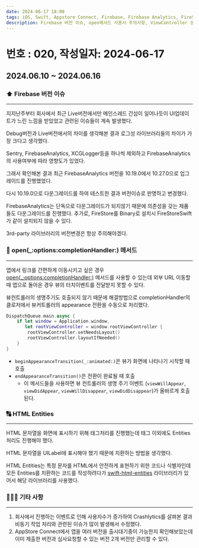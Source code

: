 ```yaml
---
date: 2024-06-17 18:00
tags: iOS, Swift, Appstore Connect, Firebase, Firebase Analytics, FireStore, HTML, ViewController LifeCycle
description: Firebase 버전 이슈, open메서드 사용시 주의사항, ViewController 생명주기 수동 호출, HTML Entities 처리
---
```

# 번호 : 020, 작성일자: 2024-06-17
## 2024.06.10 ~ 2024.06.16
### ⬆️ Firebase 버전 이슈

---

지지난주부터 회사에서 최근 Live버전에서만 메인스레드 간섭이 일어나듯이 UI업데이트가 느린 느낌을 받았었고 관련된 이슈들이 계속 발생했다.

Debug버전과 Live버전에서의 차이를 생각해본 결과 로그성 라이브러리들의 차이가 가장 크다고 생각했다.

Sentry, FirebaseAnalytics, XCGLogger등을 하나씩 제외하고 FirebaseAnalytics의 사용여부에 따라 영향도가 있었다.

그래서 확인해본 결과 최근 FirebaseAnalytics 버전을 10.19.0에서 10.27.0으로 업그레이드를 진행했었다.

다시 10.19.0으로 다운그레이드를 하여 테스트한 결과 버전이슈로 판명하고 변경했다.

FirebaseAnalytics는 단독으로 다운그레이드가 되지않기 때문에 의존성을 갖는 제품들도 다운그레이드를 진행했다. 추가로, FireStore를 Binary로 설치시 FireStoreSwift가 같이 설치되지 않을 수 있다.

3rd-party 라이브러리의 버전변경은 항상 주의해야겠다.



### 🚀 open(_:options:completionHandler:) 메서드
---

앱에서 링크를 간편하게 이동시키고 싶은 경우 [open(_:options:completionHandler:)](https://developer.apple.com/documentation/uikit/uiapplication/1648685-open) 메서드를 사용할 수 있는데 외부 URL 이동할 때 앱으로 돌아온 경우 뷰의 터치이벤트를 전달받지 못할 수 있다.

뷰컨트롤러의 생명주기도 호출되지 않기 때문에 해결방법으로 completionHandler의 클로저에서 뷰커트롤러의 appearance 전환을 수동으로 처리했다.

```swift
DispatchQueue.main.async {
    if let window = Application.window,
       let rootViewController = window.rootViewController {
        rootViewController.setNeedsLayout()
        rootViewController.layoutIfNeeded()
    }
}
```

- `beginAppearanceTransition(_:animated:)`은 뷰가 화면에 나타나기 시작할 때 호출
- `endAppearanceTransition()`은 전환이 완료될 때 호출
    - 이 메서드들을 사용하면 뷰 컨트롤러의 생명 주기 이벤트 (`viewWillAppear`, `viewDidAppear`, `viewWillDisappear`, `viewDidDisappear`)가 올바르게 호출된다.

### 🔠 HTML Entities
---

HTML 문자열을 화면에 표시하기 위해 태그처리를 진행했는데 태그 이외에도 Entities처리도 진행해야 했다.

HTML 문자열을 UILabel에 표시해야 했기 때문에 치환하는 방법을 생각했다.

HTML Entities는 특정 문자를 HTML에서 안전하게 표현하기 위한 코드나 식별자인데 모든 Entities를 치환하는 코드를 작성하려다가  [swift-html-entities](https://github.com/Kitura/swift-html-entities) 라이브러리가 있어서 해당 라이브러리를 사용했다.

### 🙋🏻‍♂️ 기타 사항
---

1. 회사에서 진행하는 이벤트로 인해 사용자수가 증가하여 Crashlytics를 살펴본 결과 비동기 작업 처리와 관련된 이슈가 많이 발생해서 수정했다.
2. AppStore Connect에서 앱을 여러 버전을 출시대기중이 가능한지 확인해보았는데 이미 제출한 버전과 심사요청할 수 있는 버전 2개 버전만 관리할 수 있다.

